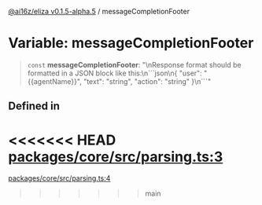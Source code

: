 [@ai16z/eliza v0.1.5-alpha.5](../index.md) / messageCompletionFooter

# Variable: messageCompletionFooter

> `const` **messageCompletionFooter**: "\nResponse format should be formatted in a JSON block like this:\n\`\`\`json\n\{ \"user\": \"\{\{agentName\}\}\", \"text\": \"string\", \"action\": \"string\" \}\n\`\`\`"

## Defined in

<<<<<<< HEAD
[packages/core/src/parsing.ts:3](https://github.com/konstantine25b/eliza/blob/main/packages/core/src/parsing.ts#L3)
=======
[packages/core/src/parsing.ts:4](https://github.com/ai16z/eliza/blob/main/packages/core/src/parsing.ts#L4)
>>>>>>> main
